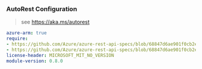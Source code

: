 ### AutoRest Configuration

> see https://aka.ms/autorest

``` yaml
azure-arm: true
require:
- https://github.com/Azure/azure-rest-api-specs/blob/68847d6ae901f0cb2efa62ae2c523ad8cf5c2ea3/specification/monitor/resource-manager/readme.md
- https://github.com/Azure/azure-rest-api-specs/blob/68847d6ae901f0cb2efa62ae2c523ad8cf5c2ea3/specification/monitor/resource-manager/readme.go.md
license-header: MICROSOFT_MIT_NO_VERSION
module-version: 0.8.0
```